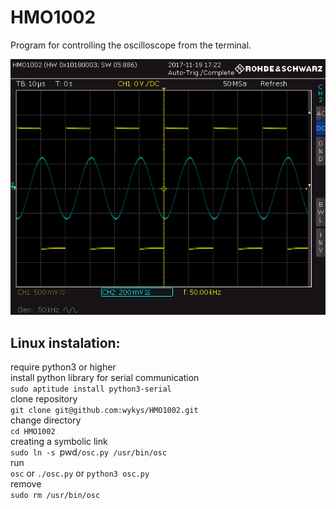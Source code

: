 # HMO1002
Program for controlling the oscilloscope from the terminal.

![demo](demo.png)

## Linux instalation:
  require python3 or higher  
  install python library for serial communication  
  `sudo aptitude install python3-serial`  
  clone repository  
  `git clone git@github.com:wykys/HMO1002.git`  
  change directory  
  `cd HMO1002`  
  creating a symbolic link  
  `sudo ln -s `pwd`/osc.py /usr/bin/osc`  
  run  
  `osc` or `./osc.py` or `python3 osc.py`  
  remove  
  `sudo rm /usr/bin/osc`  
  
